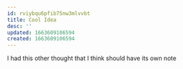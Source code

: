 ```yaml
---
id: rviybqu6pfib75nw3mlvvbt
title: Cool Idea
desc: ''
updated: 1663609106594
created: 1663609106594
---
```



I had this other thought that I think should have its own note
